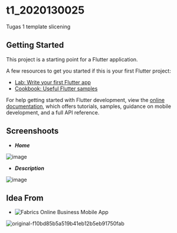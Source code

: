 # t1_2020130025
Tugas 1 template slicening

## Getting Started

This project is a starting point for a Flutter application.

A few resources to get you started if this is your first Flutter project:

- [Lab: Write your first Flutter app](https://docs.flutter.dev/get-started/codelab)
- [Cookbook: Useful Flutter samples](https://docs.flutter.dev/cookbook)

For help getting started with Flutter development, view the
[online documentation](https://docs.flutter.dev/), which offers tutorials,
samples, guidance on mobile development, and a full API reference.


## Screenshoots

- ***Home***
  
![image](https://github.com/marviery/t1_2020130025/assets/116422512/946b29ab-309a-46ed-8d32-6b07016d3113)

- ***Description***

 ![image](https://github.com/marviery/t1_2020130025/assets/116422512/2bb04ef0-eb77-43b0-b054-85c7830016ea)


 ## Idea From 

- ![Fabrics Online Business Mobile App](https://dribbble.com/shots/20827646-Fabrics-Online-Business-Mobile-App) 


 ![original-f10bd85b5a519b41eb12b5eb91750fab](https://github.com/marviery/t1_2020130025/assets/116422512/b02de18e-b086-44e2-8c07-4aea1233eb28)





